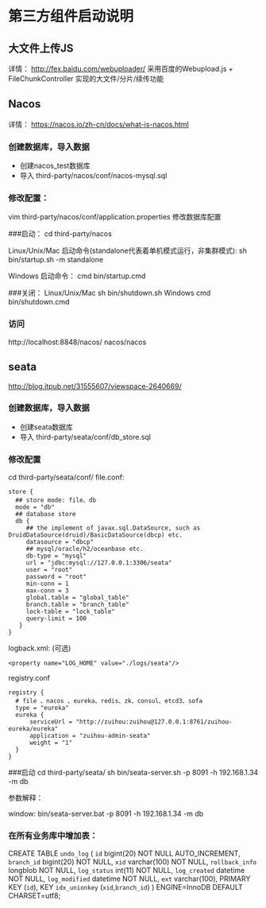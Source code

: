 # 第三方组件启动说明
## 大文件上传JS
详情： http://fex.baidu.com/webuploader/
采用百度的Webupload.js + FileChunkController 实现的大文件/分片/续传功能

## Nacos
详情： https://nacos.io/zh-cn/docs/what-is-nacos.html

### 创建数据库，导入数据
- 创建nacos_test数据库
- 导入 third-party/nacos/conf/nacos-mysql.sql

### 修改配置：
vim third-party/nacos/conf/application.properties
修改数据库配置

###启动：
cd third-party/nacos

Linux/Unix/Mac
启动命令(standalone代表着单机模式运行，非集群模式):
sh bin/startup.sh -m standalone

Windows
启动命令：
cmd bin/startup.cmd

###关闭：
Linux/Unix/Mac
sh bin/shutdown.sh
Windows
cmd bin/shutdown.cmd

### 访问
http://localhost:8848/nacos/
nacos/nacos


## seata
http://blog.itpub.net/31555607/viewspace-2640669/
### 创建数据库，导入数据
- 创建seata数据库
- 导入 third-party/seata/conf/db_store.sql

### 修改配置
cd third-party/seata/conf/
file.conf: 
```
store {
  ## store mode: file、db
  mode = "db"
  ## database store
  db {
     ## the implement of javax.sql.DataSource, such as DruidDataSource(druid)/BasicDataSource(dbcp) etc.
     datasource = "dbcp"
     ## mysql/oracle/h2/oceanbase etc.
     db-type = "mysql"
     url = "jdbc:mysql://127.0.0.1:3306/seata"
     user = "root"
     password = "root"
     min-conn = 1
     max-conn = 3
     global.table = "global_table"
     branch.table = "branch_table"
     lock-table = "lock_table"
     query-limit = 100
   }
}
```
logback.xml: (可选)
```
<property name="LOG_HOME" value="./logs/seata"/>
```
registry.conf
```
registry {
  # file 、nacos 、eureka、redis、zk、consul、etcd3、sofa
  type = "eureka"
  eureka {
      serviceUrl = "http://zuihou:zuihou@127.0.0.1:8761/zuihou-eureka/eureka"
      application = "zuihou-admin-seata"
      weight = "1"
  }  
}
```
###启动
cd third-party/seata/
sh bin/seata-server.sh -p 8091 -h 192.168.1.34 -m db

参数解释：


window:
bin/seata-server.bat -p 8091 -h 192.168.1.34 -m db

### 在所有业务库中增加表：
CREATE TABLE `undo_log` (
  `id` bigint(20) NOT NULL AUTO_INCREMENT,
  `branch_id` bigint(20) NOT NULL,
  `xid` varchar(100) NOT NULL,
  `rollback_info` longblob NOT NULL,
  `log_status` int(11) NOT NULL,
  `log_created` datetime NOT NULL,
  `log_modified` datetime NOT NULL,
  `ext` varchar(100),
  PRIMARY KEY (`id`),
  KEY `idx_unionkey` (`xid`,`branch_id`)
) ENGINE=InnoDB DEFAULT CHARSET=utf8;
